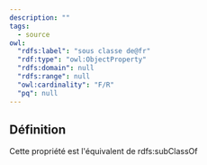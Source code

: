 ```yaml
---
description: ""
tags:
  - source
owl:
  "rdfs:label": "sous classe de@fr"
  "rdf:type": "owl:ObjectProperty"
  "rdfs:domain": null
  "rdfs:range": null
  "owl:cardinality": "F/R"
  "pq": null
---
```


<OntologyTable frontMatter={frontMatter}/>

## Définition

Cette propriété est l'équivalent de rdfs:subClassOf



